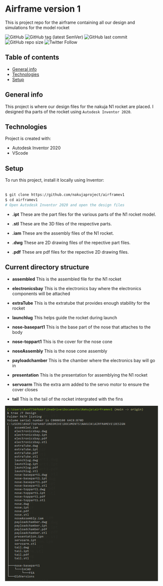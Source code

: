# Airframe version 1

This is project repo for the airframe containing all our design and simulations for the model rocket

![GitHub](https://img.shields.io/github/license/nakujaproject/airframev1)
![GitHub tag (latest SemVer)](https://img.shields.io/github/v/tag/nakujaproject/airframev1) ![GitHub last commit](https://img.shields.io/github/last-commit/nakujaproject/airframev1) ![GitHub repo size](https://img.shields.io/github/repo-size/nakujaproject/airframev1) ![Twitter Follow](https://img.shields.io/twitter/follow/Nakuja6?style=social)

## Table of contents

* [General info](#general-info)
* [Technologies](#technologies)
* [Setup](#setup)

## General info

This project is where our design files for the nakuja N1 rocket are placed. I designed tha parts of the rocket using `Autodesk Inventor 2020`.

## Technologies

Project is created with:

* Autodesk Inventor 2020
* VScode

## Setup

To run this project, install it locally using Inventor:

```bash

$ git clone https://github.com/nakujaproject/airframev1
$ cd airframev1
# Open Autodesk Inventor 2020 and open the design files

```

* **.ipt** These are the part files for the various parts of the N1 rocket model.

* **.stl** These are the 3D files of the respective parts.

* **.iam** These are the assembly files of the N1 rocket.

* **.dwg** These are 2D drawing files of the repective part files.

* **.pdf** These are pdf files for the repective 2D drawing files.

## Current directory structure

* **assembled** This is the assembled file for the N1 rocket

* **electronicsbay** This is the electronics bay where the electronics components will be attached

* **extraTube** This is the extratube that provides enough stability for the rocket

* **launchlug** This helps guide the rocket during launch

* **nose-basepart1** This is the base part of the nose that attaches to the body

* **nose-toppart1** This is the cover for the nose cone

* **noseAssembly** This is the nose cone assembly

* **payloadchamber** This is the chamber where the electronics bay will go in

* **presentation** This is the presentation for assemblying the N1 rocket

* **servoarm** This the extra arm added to the servo motor to ensure the cover closes

* **tail** This is the tail of the rocket intergrated with the fins

![List of files](misc/fileList.png)
